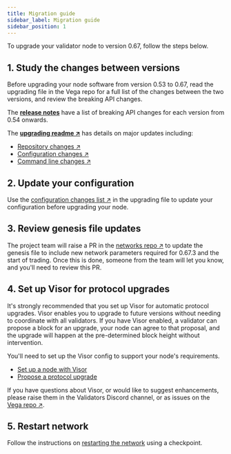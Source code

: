 ```yaml
---
title: Migration guide
sidebar_label: Migration guide
sidebar_position: 1
---
```


To upgrade your validator node to version 0.67, follow the steps below. 

## 1. Study the changes between versions
Before upgrading your node software from version 0.53 to 0.67, read the upgrading file in the Vega repo for a full list of the changes between the two versions, and review the breaking API changes.

The **[release notes](../../releases/overview.md)** have a list of breaking API changes for each version from 0.54 onwards.

The **[upgrading readme ↗](https://github.com/vegaprotocol/vega/blob/develop/UPGRADING.md)** has details on major updates including:

* [Repository changes ↗](https://github.com/vegaprotocol/vega/blob/develop/UPGRADING.md#repository-changes)
* [Configuration changes ↗](https://github.com/vegaprotocol/vega/blob/develop/UPGRADING.md#configuration-changes)
* [Command line changes ↗](https://github.com/vegaprotocol/vega/blob/develop/UPGRADING.md#command-line-changes)

## 2. Update your configuration
Use the [configuration changes list ↗](https://github.com/vegaprotocol/vega/blob/develop/UPGRADING.md#configuration-changes) in the upgrading file to update your configuration before upgrading your node.

## 3. Review genesis file updates 
The project team will raise a PR in the [networks repo ↗](https://github.com/vegaprotocol/networks/pulls) to update the genesis file to include new network parameters required for 0.67.3 and the start of trading. Once this is done, someone from the team will let you know, and you'll need to review this PR. 

## 4. Set up Visor for protocol upgrades
It's strongly recommended that you set up Visor for automatic protocol upgrades. Visor enables you to upgrade to future versions without needing to coordinate with all validators. If you have Visor enabled, a validator can propose a block for an upgrade, your node can agree to that proposal, and the upgrade will happen at the pre-determined block height without intervention. 

You'll need to set up the Visor config to support your node's requirements. 

* [Set up a node with Visor](./get-started/setup-validator#initialise-visor-for-smooth-protocol-upgrades)
* [Propose a protocol upgrade](./how-to/propose-protocol-upgrades)

If you have questions about Visor, or would like to suggest enhancements, please raise them in the Validators Discord channel, or as issues on the [Vega repo ↗](https://github.com/vegaprotocol/vega/issues).

## 5. Restart network
Follow the instructions on [restarting the network](./how-to/restart-network) using a checkpoint.